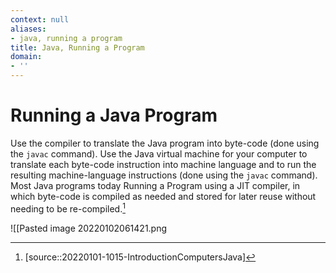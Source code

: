 ```yaml
---
context: null
aliases:
- java, running a program
title: Java, Running a Program
domain:
- ''
---
```


# Running a Java Program

Use the compiler to translate the Java program into byte-code (done using the `javac` command). Use the Java virtual machine for your computer to translate each byte-code instruction into machine language and to run the resulting machine-language instructions (done using the `javac` command). Most Java programs today Running a Program using a JIT compiler, in which byte-code is compiled as needed and stored for later reuse without needing to be re-compiled.[^1]

![[Pasted image 20220102061421.png

[^1]: [source::20220101-1015-IntroductionComputersJava]
